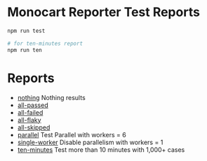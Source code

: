 # Monocart Reporter Test Reports

```sh
npm run test

# for ten-minutes report
npm run ten
```

# Reports

- [nothing](https://cenfun.github.io/monocart-reporter-test/nothing/) Nothing results
- [all-passed](https://cenfun.github.io/monocart-reporter-test/all-passed)
- [all-failed](https://cenfun.github.io/monocart-reporter-test/all-failed)
- [all-flaky](https://cenfun.github.io/monocart-reporter-test/all-flaky)
- [all-skipped](https://cenfun.github.io/monocart-reporter-test/all-skipped)
- [parallel](https://cenfun.github.io/monocart-reporter-test/parallel) Test Parallel with workers = 6
- [single-worker](https://cenfun.github.io/monocart-reporter-test/single-worker) Disable parallelism with workers = 1
- [ten-minutes](https://cenfun.github.io/monocart-reporter-test/ten-minutes/) Test more than 10 minutes with 1,000+ cases
